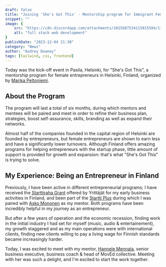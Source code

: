 ```yaml
---
draft: false
title: "Joining 'She's Got This' - Mentorship program for Immigrant Female Entrepreneurs"
snippet: ""
image: {
    src: "https://cdn.discordapp.com/attachments/1015687534115815504/1197638549126791379/elvann_leaves_and_big_helping_mother_hands_Finland_blue_and_gre_f2577479-b7e3-4c9f-a900-c5e608be95e8.png?ex=65bbfed1&is=65a989d1&hm=b1a4bd5598538b4e427108a6dcfdc2535c0995ec34d78b20c55745249004ae23&",
    alt: "full stack web development"
}
publishDate: "2023-12-04 21:30"
category: "News"
author: "Audrey Downey"
tags: [tailwind, css, frontend]
---
```


Today was the kick-off event in Pasila, Helsinki, for "She's Got This", a mentorship program for female entrepreneurs in Helsinki, Finland, organized by [Marika Peltoniemi](https://www.linkedin.com/in/marikapeltoniemi/).

## About the Program

The program will last a total of six months, during which mentors and mentees will be paired and meet in order to refine their business plan, strategies, boost self-assurance, skills, branding as well as expand their networks.

Almost half of the companies founded in the capital region of Helsinki are founded by entrepreneurs, but female entrepreneurs are shown to earn less and have a significantly lower turnovers.  Although Finland offers amazing programs for helping entrepreneurs with the startup phase, little amount of support is provided for growth and expansion: that's what "She's Got This" is trying to solve.

## My Experience: Being an Entrepreneur in Finland

Previously, I have been active in different entrepreneurial programs; I have received the [Starttiraha Grant](https://www.yrittajat.fi/tietopankki/liiketoiminta/rahoitus/starttiraha/) offered by Yrittäjät for my early business activities in Finland, and been part of the [Startti Plus](https://www.starttiplus.fi/) during which I was paired with [Asko Mononen](https://www.linkedin.com/in/askold/?originalSubdomain=fi) as my mentor.  Both programs have been incredibly helpful in my journey as an entrepreneur.

But after a few years of operation and the economic recession, finding work in the initial industry I had set for myself (music, audio & entertainement), my growth staggered and as my main operations were with international clients, finding new clients willing to pay a living wage for Finnish standards became increasingly harder.

Today, I was excited to meet with my mentor, [Hannele Mennala](), senior business executive, business coach & head of MovEd collective.  Meeting with her was such a delight, and I'm excited to start the work together.